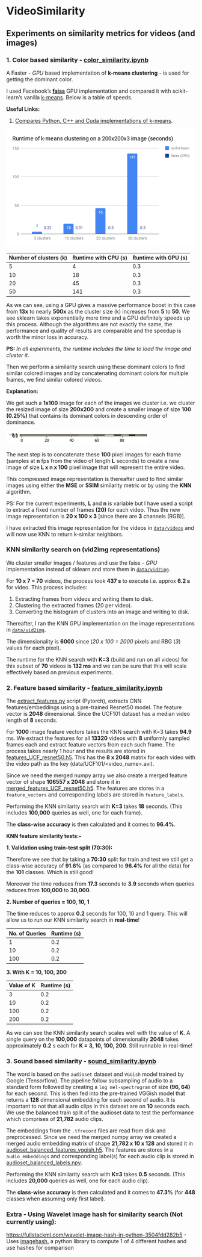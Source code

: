 # VideoSimilarity

## Experiments on similarity metrics for videos (and images)

### 1. Color based similarity - [color_similarity.ipynb](https://github.com/CoderHam/VideoSimilarity/blob/master/color_similarity.ipynb)

A Faster - *GPU* based implementation of **k-means clustering** - is used for getting the dominant color.

I used Facebook’s [**faiss**](https://github.com/facebookresearch/faiss) GPU implementation and compared it with scikit-learn’s vanilla [k-means](http://scikit-learn.org/stable/modules/generated/sklearn.cluster.KMeans.html). Below is a table of speeds.

**Useful Links:**
1. [Compares Python, C++ and Cuda implementations of k-means](http://www.goldsborough.me/c++/python/cuda/2017/09/10/20-32-46-exploring_k-means_in_python,_c++_and_cuda).

![Runtime of k-means clustering on a 200x200x3 image (seconds)](https://github.com/CoderHam/VideoSimilarity/blob/master/plots/chart.png)

|Number of clusters (k)|Runtime with CPU (s)|Runtime with GPU (s)|
|---|---|--|
|5|4|0.3|
|10|18|0.3|
|20|45|0.3|
|50|141|0.3|

As we can see, using a GPU gives a massive performance boost in this case from **13x** to nearly **500x** as the cluster size (k) increases from **5** to **50**. We see sklearn takes exponentially more time and a GPU definitely speeds up this process. Although the algorithms are not exactly the same, the performance and quality of results are comparable and the speedup is worth the minor loss in accuracy.

**PS:** _In all experiments, the runtime includes the time to load the image and cluster it._

Then we perform a similarity search using these dominant colors to find similar colored images and by concatenating dominant colors for multiple frames, we find similar colored videos.

**Explanation:**

We get such a **1x100** image for each of the images we cluster i.e. we cluster the resized image of size **200x200** and create a smaller image of size **100 (0.25%)** that contains its dominant colors in descending order of dominance.

![Bar of dominant colors ordered by cluster size](https://github.com/CoderHam/VideoSimilarity/blob/master/plots/clustered_bar.png)

The next step is to concatenate these **100** pixel images for each frame (samples at **n** fps from the video of length **L** seconds) to create a new image of size **L x n x 100** pixel image that will represent the entire video.

This compressed image representation is thereafter used to find similar images using either the **MSE** or **SSIM** similarity metric or by using the **KNN** algorithm.

PS: For the current experiments, **L** and **n** is variable but I have used a script to extract a fixed number of frames **(20)** for each video. Thus the new image representation is **20 x 100 x 3** [since there are **3** channels (RGB)].

I have extracted this image representation for the videos in [`data/videos`](https://github.com/CoderHam/VideoSimilarity/tree/master/data/videos) and will now use KNN to return k-similar neighbors.

### KNN similarity search on (vid2img representations)

We cluster smaller images / features and use the faiss - *GPU* implementation instead of sklearn and store them in [`data/vid2img`](https://github.com/CoderHam/VideoSimilarity/tree/master/data/vid2img).

For **10 x 7 = 70** videos, the process took **437 s** to execute i.e. approx **6.2 s** for video. This process includes:

1. Extracting frames from videos and writing them to disk.
2. Clustering the extracted frames (20 per video).
3. Converting the histogram of clusters into an image and writing to disk.

Thereafter, I ran the KNN GPU implementation on the image representations in [`data/vid2img`](https://github.com/CoderHam/VideoSimilarity/tree/master/data/vid2img).

The dimensionality is **6000** since (*20 x 100 = 2000* pixels and RBG (*3*) values for each pixel).

The runtime for the KNN search with **K=3** (build and run on all videos) for this subset of **70** videos is **132 ms** and we can be sure that this will scale effectively based on previous experiments.

### 2. Feature based similarity - [feature_similarity.ipynb](https://github.com/CoderHam/VideoSimilarity/blob/master/feature_similarity.ipynb)

The [extract_features.py](extract_features.py) script (Pytorch), extracts CNN features/embeddings using a pre-trained Resnet50 model. The feature vector is **2048** dimensional. Since the UCF101 dataset has a median video length of **8** seconds.

For **1000** image feature vectors takes the KNN search with K=3 takes **94.9** ms. We extract the features for all **13320** videos with **8** uniformly sampled frames each and extract feature vectors from each such frame. The process takes nearly 1 hour and the results are stored in [features_UCF_resnet50.h5](https://drive.google.com/open?id=1h6Jv28NXkD-_Hyb3XXjomDtu3jLKKdb6). This has the **8 x 2048** matrix for each video with the video path as the key (data/UCF101/<video_name>.avi).

Since we need the merged numpy array we also create a merged feature vector of shape **106557 x 2048** and store it in [merged_features_UCF_resnet50.h5](https://drive.google.com/open?id=1bWBQ98mlcbt_sr4ipAlM0mdWy7PkdSgZ). The features are stores in a `feature_vectors` and corresponding labels are stored in `feature_labels`.

Performing the KNN similarity search with **K=3** takes **18** seconds. (This includes **100,000** queries as well, one for each frame).

The **class-wise accuracy** is then calculated and it comes to **96.4%**.

**KNN feature similarity tests:-**

**1. Validation using train-test split (70:30):**

Therefore we see that by taking a **70:30** split for train and test we still get a class-wise accuracy of **91.6%** (as compared to **96.4%** for all the data) for the **101** classes. Which is still good!

Moreover the time reduces from **17.3** seconds to **3.9** seconds when queries reduces from **100,000** to **30,000**.

**2. Number of queries = 100, 10, 1**

The time reduces to approx **0.2** seconds for 100, 10 and 1 query. This will allow us to run our KNN similarity search in **real-time**!

|No. of Queries|Runtime (s)|
|---|---|
|1|0.2|
|10|0.2|
|100|0.2|

**3. With K = 10, 100, 200**

|Value of K|Runtime (s)|
|---|---|
|3|0.2|
|10|0.2|
|100|0.2|
|200|0.2|

As we can see the KNN similarity search scales well with the value of **K**. A single query on the **100,000** datapoints of dimensionality **2048** takes approximately **0.2** s each for **K = 3, 10, 100, 200**. Still runnable in real-time!

### 3. Sound based similarity - [sound_similarity.ipynb](https://github.com/CoderHam/VideoSimilarity/blob/master/sound_similarity.ipynb)

The word is based on the `audioset` dataset and `VGGish` model trained by Google (Tensorflow). The pipeline follow subsampling of audio to a standard form followed by creating a `log mel-spectrogram` of size **(96, 64)** for each second. This is then fed into the pre-trained VGGish model that returns a **128** dimensional embedding for each second of audio. It is important to not that all audio clips in this dataset are on **10** seconds each. We use the balanced train split of the audioset data to test the performance which comprises of **21,782** audio clips.

The embeddings from the `.tfrecord` files are read from disk and preprocessed. Since we need the merged numpy array we created a merged audio embedding matrix of shape **21,782 x 10 x 128** and stored it in [audioset_balanced_features_vggish.h5](https://drive.google.com/file/d/1oepvdCfpw8RuAk8AppIHvKUxqTBz5S1N/view?usp=sharing). The features are stores in a `audio_embeddings` and corresponding label(s) for each audio clip is stored in [audioset_balanced_labels.npy](https://drive.google.com/file/d/1xsL8IQAZ9i8-1AIYCd5FP0Vb9Meixbro/view?usp=sharing).

Performing the KNN similarity search with **K=3** takes **0.5** seconds. (This includes **20,000** queries as well, one for each audio clip).

The **class-wise accuracy** is then calculated and it comes to **47.3%** (for **448** classes when assuming only first label).

### Extra - Using Wavelet image hash for similarity search (Not currently using):

https://fullstackml.com/wavelet-image-hash-in-python-3504fdd282b5 - Uses [imagehash](https://pypi.org/project/ImageHash/), a python library to compute 1 of 4 different hashes and use hashes for comparison
